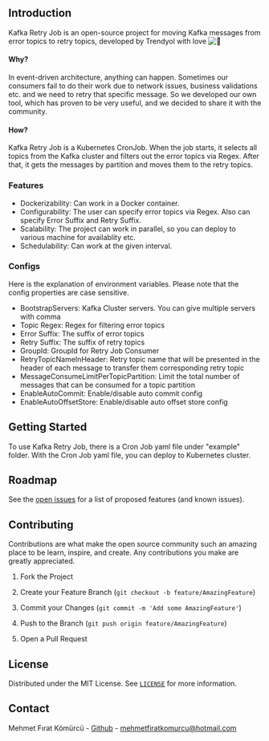 ##  Introduction

Kafka Retry Job is an open-source project for moving Kafka messages from error topics to retry topics, developed by Trendyol with love ![:orange_heart:](https://a.slack-edge.com/production-standard-emoji-assets/13.0/apple-medium/1f9e1.png)

#### Why?

In event-driven architecture, anything can happen. Sometimes our consumers fail to do their work due to network issues, business validations etc. and we need to retry that specific message. So we developed our own tool, which has proven to be very useful, and we decided to share it with the community.

#### How?

Kafka Retry Job is a Kubernetes CronJob. When the job starts, it selects all topics from the Kafka cluster and filters out the error topics via Regex. After that, it gets the messages by partition and moves them to the retry topics.

###  Features

- Dockerizability: Can work in a Docker container.
- Configurability: The user can specify error topics via Regex. Also can specify Error Suffix and Retry Suffix.
- Scalability: The project can work in parallel, so you can deploy to various machine for availablity etc.
- Schedulability: Can work at the given interval.

### Configs

Here is the explanation of environment variables. Please note that the config properties are case sensitive.

- BootstrapServers: Kafka Cluster servers. You can give multiple servers with comma
- Topic Regex: Regex for filtering error topics
- Error Suffix: The suffix of error topics
- Retry Suffix: The suffix of retry topics
- GroupId: GroupId for Retry Job Consumer
- RetryTopicNameInHeader: Retry topic name that will be presented in the header of each message to transfer them corresponding retry topic
- MessageConsumeLimitPerTopicPartition: Limit the total number of messages that can be consumed for a topic partition
- EnableAutoCommit: Enable/disable auto commit config
- EnableAutoOffsetStore: Enable/disable auto offset store config 

## Getting Started

To use Kafka Retry Job, there is a Cron Job yaml file under "example" folder. With the Cron Job yaml file, you can deploy to Kubernetes cluster.

## Roadmap

See the [open issues]([https://github.com/github_username/repo_name/issues](https://github.com/github_username/repo_name/issues)) for a list of proposed features (and known issues).

## Contributing

Contributions are what make the open source community such an amazing place to be learn, inspire, and create. Any contributions you make are greatly appreciated.

1. Fork the Project

2. Create your Feature Branch (`git checkout -b feature/AmazingFeature`)

3. Commit your Changes (`git commit -m 'Add some AmazingFeature'`)

4. Push to the Branch (`git push origin feature/AmazingFeature`)

5. Open a Pull Request

## License

Distributed under the MIT License. See [`LICENSE`](https://choosealicense.com/licenses/mit/) for more information.

## Contact
Mehmet Fırat Kömürcü - [Github](https://github.com/MehmetFiratKomurcu) - [mehmetfiratkomurcu@hotmail.com](mailto:mehmetfiratkomurcu@hotmail.com)
